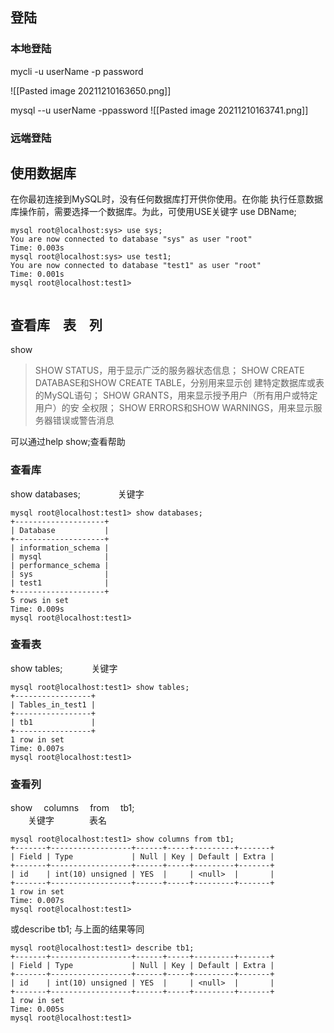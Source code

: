 ## 登陆
### 本地登陆
 mycli -u userName -p password

![[Pasted image 20211210163650.png]]

mysql --u userName -ppassword
![[Pasted image 20211210163741.png]]

### 远端登陆


## 使用数据库
在你最初连接到MySQL时，没有任何数据库打开供你使用。在你能
执行任意数据库操作前，需要选择一个数据库。为此，可使用USE关键字
use DBName;
```
mysql root@localhost:sys> use sys;
You are now connected to database "sys" as user "root"
Time: 0.003s
mysql root@localhost:sys> use test1;
You are now connected to database "test1" as user "root"
Time: 0.001s
mysql root@localhost:test1> 


```



## 查看库　表　列
show 
>SHOW STATUS，用于显示广泛的服务器状态信息；
SHOW CREATE DATABASE和SHOW CREATE TABLE，分别用来显示创
建特定数据库或表的MySQL语句；
SHOW GRANTS，用来显示授予用户（所有用户或特定用户）的安
全权限；
SHOW ERRORS和SHOW WARNINGS，用来显示服务器错误或警告消息

可以通过help show;查看帮助
### 查看库
show databases;
　　　　关键字
```
mysql root@localhost:test1> show databases;
+--------------------+
| Database           |
+--------------------+
| information_schema |
| mysql              |
| performance_schema |
| sys                |
| test1              |
+--------------------+
5 rows in set
Time: 0.009s
mysql root@localhost:test1> 
```
### 查看表
show tables;
　　　关键字
```
mysql root@localhost:test1> show tables;
+-----------------+
| Tables_in_test1 |
+-----------------+
| tb1             |
+-----------------+
1 row in set
Time: 0.007s
mysql root@localhost:test1> 

```

### 查看列
 show 　columns 　from 　tb1;  
 			　　关键字　　　　表名
```
mysql root@localhost:test1> show columns from tb1;
+-------+------------------+------+-----+---------+-------+
| Field | Type             | Null | Key | Default | Extra |
+-------+------------------+------+-----+---------+-------+
| id    | int(10) unsigned | YES  |     | <null>  |       |
+-------+------------------+------+-----+---------+-------+
1 row in set
Time: 0.007s
mysql root@localhost:test1> 

```
或describe tb1; 与上面的结果等同
```
mysql root@localhost:test1> describe tb1;
+-------+------------------+------+-----+---------+-------+
| Field | Type             | Null | Key | Default | Extra |
+-------+------------------+------+-----+---------+-------+
| id    | int(10) unsigned | YES  |     | <null>  |       |
+-------+------------------+------+-----+---------+-------+
1 row in set
Time: 0.005s
mysql root@localhost:test1> 
```